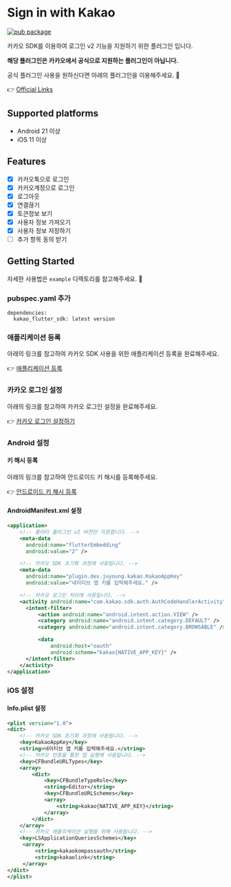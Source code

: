 # Sign in with Kakao

[![pub package](https://img.shields.io/pub/v/sign_in_with_kakao)](https://pub.dartlang.org/packages/sign_in_with_kakao)

카카오 SDK를 이용하여 로그인 v2 기능을 지원하기 위한 플러그인 입니다.

**해당 플러그인은 카카오에서 공식으로 지원하는 플러그인이 아닙니다.**

공식 플러그인 사용을 원하신다면 아래의 플러그인을 이용해주세요. :pray:

:point_right: [Official Links](https://github.com/kakao/kakao_flutter_sdk)

## Supported platforms

- Android 21 이상
- iOS 11 이상

## Features

- [x] 카카오톡으로 로그인
- [x] 카카오계정으로 로그인
- [x] 로그아웃
- [x] 연결끊기
- [x] 토큰정보 보기
- [x] 사용자 정보 가져오기
- [x] 사용자 정보 저장하기
- [ ] 추가 항목 동의 받기

## Getting Started

자세한 사용법은 `example` 디렉토리를 참고해주세요. :pray:

### pubspec.yaml 추가

```
dependencies:
  kakao_flutter_sdk: latest version
```

### 애플리케이션 등록

아래의 링크를 참고하여 카카오 SDK 사용을 위한 애플리케이션 등록을 완료해주세요.

:point_right:  [애플리케이션 등록](https://developers.kakao.com/docs/latest/ko/getting-started/app)

### 카카오 로그인 설정

아래의 링크를 참고하여 카카오 로그인 설정을 완료해주세요.

:point_right:  [카카오 로그인 설정하기](https://developers.kakao.com/docs/latest/ko/kakaologin/prerequisite)

### Android 설정

#### 키 해시 등록

아래의 링크를 참고하여 안드로이드 키 해시를 등록해주세요.

:point_right:  [안드로이드 키 해시 등록](https://developers.kakao.com/docs/latest/ko/getting-started/sdk-android#add-key-hash)

#### AndroidManifest.xml 설정

```xml
<application>
    <!-- 플러터 플러그인 v2 버전만 지원합니다. -->
    <meta-data
      android:name="flutterEmbedding"
      android:value="2" />

    <!-- 카카오 SDK 초기화 과정에 사용됩니다. -->
    <meta-data
      android:name="plugin.dev.juyoung.kakao.KakaoAppKey"
      android:value="네이티브 앱 키를 입력해주세요." />

    <!-- 카카오 로그인 처리에 사용됩니다. -->
    <activity android:name="com.kakao.sdk.auth.AuthCodeHandlerActivity">
      <intent-filter>
          <action android:name="android.intent.action.VIEW" />
          <category android:name="android.intent.category.DEFAULT" />
          <category android:name="android.intent.category.BROWSABLE" />

          <data
              android:host="oauth"
              android:scheme="kakao{NATIVE_APP_KEY}" />
      </intent-filter>
    </activity>
</application>
```

### iOS 설정

#### Info.plist 설정

```xml
<plist version="1.0">
<dict>
    <!-- 카카오 SDK 초기화 과정에 사용됩니다. -->
    <key>KakaoAppKey</key>
    <string>네이티브 앱 키를 입력해주세요.</string>
    <!-- 카카오 인증을 통한 앱 실행에 사용됩니다. -->
    <key>CFBundleURLTypes</key>
    <array>
        <dict>
            <key>CFBundleTypeRole</key>
            <string>Editor</string>
            <key>CFBundleURLSchemes</key>
            <array>
                <string>kakao{NATIVE_APP_KEY}</string>
            </array>
        </dict>
    </array>
    <!-- 카카오 애플리케이션 실행을 위해 사용됩니다. -->
    <key>LSApplicationQueriesSchemes</key>
     <array>
         <string>kakaokompassauth</string>
         <string>kakaolink</string>
     </array>
</dict>
</plist>
```
